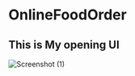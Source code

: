 # OnlineFoodOrder
## This is My opening UI
![Screenshot (1)](https://github.com/Anishhkumarr/OnlineFoodOrder/assets/144413430/79ab42b0-f131-4605-b245-31f08bf340e5)
